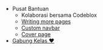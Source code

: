 * Pusat Bantuan
  * Kolaborasi bersama Codeblox
  * [Writing more pages](more-pages.md)
  * [Custom navbar](custom-navbar.md)
  * [Cover page](cover.md)
* [Gabung Kelas ❤️](https://linktr.ee/codeblox)
